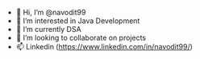 - 👋 Hi, I’m @navodit99
- 👀 I’m interested in Java Development
- 🌱 I’m currently DSA
- 💞️ I’m looking to collaborate on projects
- 📫 Linkedin (https://www.linkedin.com/in/navodit99/)

<!---
navodit99/navodit99 is a ✨ special ✨ repository because its `README.md` (this file) appears on your GitHub profile.
You can click the Preview link to take a look at your changes.
--->
